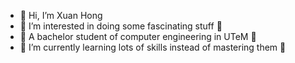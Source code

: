- 👋 Hi, I’m Xuan Hong
- 👀 I’m interested in doing some fascinating stuff :monocle_face:
- 🏫 A bachelor student of computer engineering in UTeM 🤞
- 🌱 I’m currently learning lots of skills instead of mastering them 🫥

<!---
- 💞️ I’m looking to collaborate on 
- 📫 How to reach me ...
Hong0249/Hong0249 is a ✨ special ✨ repository because its `README.md` (this file) appears on your GitHub profile.
You can click the Preview link to take a look at your changes.

https://github.com/ikatyang/emoji-cheat-sheet/blob/master/README.md
https://github.com/topics/github-readme-generator
--->
